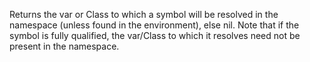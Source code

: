 Returns the var or Class to which a symbol will be resolved in the
  namespace (unless found in the environment), else nil.  Note that
  if the symbol is fully qualified, the var/Class to which it resolves
  need not be present in the namespace.